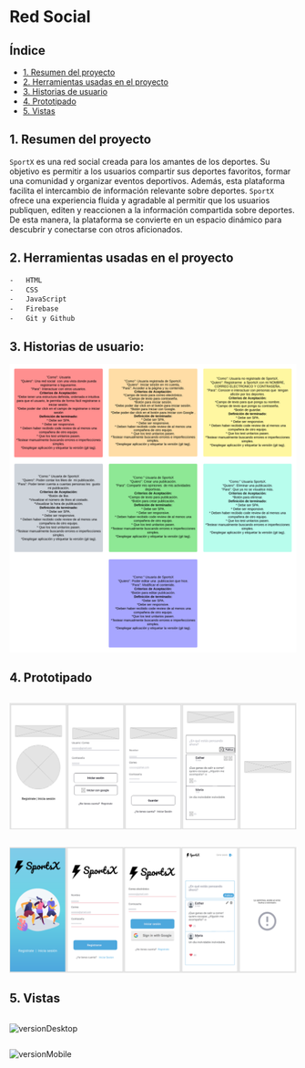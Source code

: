 # Red Social

## Índice

-   [1. Resumen del proyecto](#1-resumen-del-proyecto)
-   [2. Herramientas usadas en el proyecto](#2-Herramientas-usadas-en-el-proyecto)
-   [3. Historias de usuario](#3-historias-de-usuario)
-   [4. Prototipado](#4-prototipado)
-   [5. Vistas](#5-vistas)

## 1. Resumen del proyecto

`SportX` es una red social creada para los amantes de los deportes. Su objetivo es permitir a los usuarios compartir sus deportes favoritos, formar una comunidad y organizar eventos deportivos. Además, esta plataforma facilita el intercambio de información relevante sobre deportes. `SportX` ofrece una experiencia fluida y agradable al permitir que los usuarios publiquen, editen y reaccionen a la información compartida sobre deportes. De esta manera, la plataforma se convierte en un espacio dinámico para descubrir y conectarse con otros aficionados.

## 2. Herramientas usadas en el proyecto

```sh
-   HTML
-   CSS
-   JavaScript
-   Firebase
-   Git y Github
```

## 3. Historias de usuario:

![historiasDeUsuario](HU.png)

## 4. Prototipado

```sh Prototipo de baja fidelidad

```

![prototipoBajaFidelidad](PBF.png)

```sh Prototipo de alta fidelidad

```

![prototipoAltaFidelidad](PAF.png)

## 5. Vistas

```sh Version desktop

```

![versionDesktop](VD.png)

```sh Version mobile

```

![versionMobile](VM.png)
